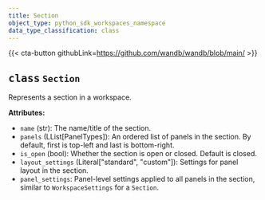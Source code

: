 ```yaml
---
title: Section
object_type: python_sdk_workspaces_namespace
data_type_classification: class
---
```


{{< cta-button githubLink=https://github.com/wandb/wandb/blob/main/ >}}




## <kbd>class</kbd> `Section`
Represents a section in a workspace. 



**Attributes:**
 
 - `name` (str):  The name/title of the section. 
 - `panels` (LList[PanelTypes]):  An ordered list of panels in the section. By default, first is top-left and last is bottom-right. 
 - `is_open` (bool):  Whether the section is open or closed. Default is closed. 
 - `layout_settings` (Literal["standard", "custom"]):  Settings for panel layout in the section. 
 - `panel_settings`:  Panel-level settings applied to all panels in the section, similar to `WorkspaceSettings` for a `Section`. 





